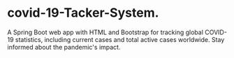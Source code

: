 # covid-19-Tacker-System.
A Spring Boot web app with HTML and Bootstrap for tracking global COVID-19 statistics, including current cases and total active cases worldwide. Stay informed about the pandemic's impact.
